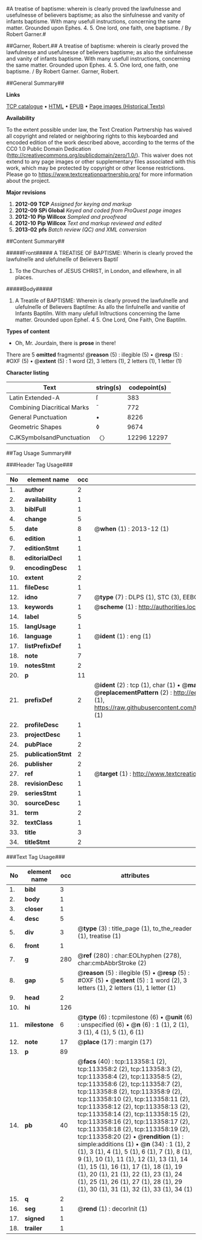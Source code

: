 #A treatise of baptisme: wherein is clearly proved the lawfulnesse and usefulnesse of believers baptisme; as also the sinfulnesse and vanity of infants baptisme. With many usefull instructions, concerning the same matter. Grounded upon Ephes. 4. 5. One lord, one faith, one baptisme. / By Robert Garner.#

##Garner, Robert.##
A treatise of baptisme: wherein is clearly proved the lawfulnesse and usefulnesse of believers baptisme; as also the sinfulnesse and vanity of infants baptisme. With many usefull instructions, concerning the same matter. Grounded upon Ephes. 4. 5. One lord, one faith, one baptisme. / By Robert Garner.
Garner, Robert.

##General Summary##

**Links**

[TCP catalogue](http://www.ota.ox.ac.uk/tcp/)  • 
[HTML](http://tei.it.ox.ac.uk/tcp/Texts-HTML/free/A85/A85810.html)  • 
[EPUB](http://tei.it.ox.ac.uk/tcp/Texts-EPUB/free/A85/A85810.epub) • 
[Page images (Historical Texts)](https://historicaltexts.jisc.ac.uk/eebo-99861229e)

**Availability**

To the extent possible under law, the Text Creation Partnership has waived all copyright and related or neighboring rights to this keyboarded and encoded edition of the work described above, according to the terms of the CC0 1.0 Public Domain Dedication (http://creativecommons.org/publicdomain/zero/1.0/). This waiver does not extend to any page images or other supplementary files associated with this work, which may be protected by copyright or other license restrictions. Please go to https://www.textcreationpartnership.org/ for more information about the project.

**Major revisions**

1. __2012-09__ __TCP__ *Assigned for keying and markup*
1. __2012-09__ __SPi Global__ *Keyed and coded from ProQuest page images*
1. __2012-10__ __Pip Willcox__ *Sampled and proofread*
1. __2012-10__ __Pip Willcox__ *Text and markup reviewed and edited*
1. __2013-02__ __pfs__ *Batch review (QC) and XML conversion*

##Content Summary##

#####Front#####
A TREATISE OF BAPTISME: Wherin is clearly proved the lawfulneſſe and uſefulneſſe of Believers Baptiſ
1. To the Churches of JESUS CHRIST, in London, and elſewhere, in all places.

#####Body#####

1. A Treatiſe of BAPTISME: Wherein is clearly proved the lawfulneſſe and uſefulneſſe of Believers Baptiſme: As alſo the ſinfulneſſe and vanitie of Infants Baptiſm. With many uſefull Inſtructions concerning the ſame matter. Grounded upon Epheſ. 4 5. One Lord, One Faith, One Baptiſm.

**Types of content**

  * Oh, Mr. Jourdain, there is **prose** in there!

There are 5 **omitted** fragments! 
 @__reason__ (5) : illegible (5)  •  @__resp__ (5) : #OXF (5)  •  @__extent__ (5) : 1 word (2), 3 letters (1), 2 letters (1), 1 letter (1)

**Character listing**


|Text|string(s)|codepoint(s)|
|---|---|---|
|Latin Extended-A|ſ|383|
|Combining             Diacritical Marks|̄|772|
|General Punctuation|•|8226|
|Geometric Shapes|◊|9674|
|CJKSymbolsandPunctuation|〈〉|12296 12297|

##Tag Usage Summary##

###Header Tag Usage###

|No|element name|occ|attributes|
|---|---|---|---|
|1.|__author__|2||
|2.|__availability__|1||
|3.|__biblFull__|1||
|4.|__change__|5||
|5.|__date__|8| @__when__ (1) : 2013-12 (1)|
|6.|__edition__|1||
|7.|__editionStmt__|1||
|8.|__editorialDecl__|1||
|9.|__encodingDesc__|1||
|10.|__extent__|2||
|11.|__fileDesc__|1||
|12.|__idno__|7| @__type__ (7) : DLPS (1), STC (3), EEBO-CITATION (1), PROQUEST (1), VID (1)|
|13.|__keywords__|1| @__scheme__ (1) : http://authorities.loc.gov/ (1)|
|14.|__label__|5||
|15.|__langUsage__|1||
|16.|__language__|1| @__ident__ (1) : eng (1)|
|17.|__listPrefixDef__|1||
|18.|__note__|7||
|19.|__notesStmt__|2||
|20.|__p__|11||
|21.|__prefixDef__|2| @__ident__ (2) : tcp (1), char (1)  •  @__matchPattern__ (2) : ([0-9\-]+):([0-9IVX]+) (1), (.+) (1)  •  @__replacementPattern__ (2) : http://eebo.chadwyck.com/downloadtiff?vid=$1&page=$2 (1), https://raw.githubusercontent.com/textcreationpartnership/Texts/master/tcpchars.xml#$1 (1)|
|22.|__profileDesc__|1||
|23.|__projectDesc__|1||
|24.|__pubPlace__|2||
|25.|__publicationStmt__|2||
|26.|__publisher__|2||
|27.|__ref__|1| @__target__ (1) : http://www.textcreationpartnership.org/docs/. (1)|
|28.|__revisionDesc__|1||
|29.|__seriesStmt__|1||
|30.|__sourceDesc__|1||
|31.|__term__|2||
|32.|__textClass__|1||
|33.|__title__|3||
|34.|__titleStmt__|2||


###Text Tag Usage###

|No|element name|occ|attributes|
|---|---|---|---|
|1.|__bibl__|3||
|2.|__body__|1||
|3.|__closer__|1||
|4.|__desc__|5||
|5.|__div__|3| @__type__ (3) : title_page (1), to_the_reader (1), treatise (1)|
|6.|__front__|1||
|7.|__g__|280| @__ref__ (280) : char:EOLhyphen (278), char:cmbAbbrStroke (2)|
|8.|__gap__|5| @__reason__ (5) : illegible (5)  •  @__resp__ (5) : #OXF (5)  •  @__extent__ (5) : 1 word (2), 3 letters (1), 2 letters (1), 1 letter (1)|
|9.|__head__|2||
|10.|__hi__|126||
|11.|__milestone__|6| @__type__ (6) : tcpmilestone (6)  •  @__unit__ (6) : unspecified (6)  •  @__n__ (6) : 1 (1), 2 (1), 3 (1), 4 (1), 5 (1), 6 (1)|
|12.|__note__|17| @__place__ (17) : margin (17)|
|13.|__p__|89||
|14.|__pb__|40| @__facs__ (40) : tcp:113358:1 (2), tcp:113358:2 (2), tcp:113358:3 (2), tcp:113358:4 (2), tcp:113358:5 (2), tcp:113358:6 (2), tcp:113358:7 (2), tcp:113358:8 (2), tcp:113358:9 (2), tcp:113358:10 (2), tcp:113358:11 (2), tcp:113358:12 (2), tcp:113358:13 (2), tcp:113358:14 (2), tcp:113358:15 (2), tcp:113358:16 (2), tcp:113358:17 (2), tcp:113358:18 (2), tcp:113358:19 (2), tcp:113358:20 (2)  •  @__rendition__ (1) : simple:additions (1)  •  @__n__ (34) : 1 (1), 2 (1), 3 (1), 4 (1), 5 (1), 6 (1), 7 (1), 8 (1), 9 (1), 10 (1), 11 (1), 12 (1), 13 (1), 14 (1), 15 (1), 16 (1), 17 (1), 18 (1), 19 (1), 20 (1), 21 (1), 22 (1), 23 (1), 24 (1), 25 (1), 26 (1), 27 (1), 28 (1), 29 (1), 30 (1), 31 (1), 32 (1), 33 (1), 34 (1)|
|15.|__q__|2||
|16.|__seg__|1| @__rend__ (1) : decorInit (1)|
|17.|__signed__|1||
|18.|__trailer__|1||
